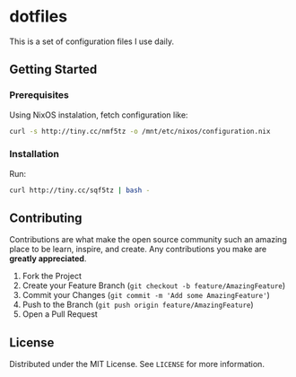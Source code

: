 # dotfiles

This is a set of configuration files I use daily.

## Getting Started

### Prerequisites

Using NixOS instalation, fetch configuration like:

```sh
curl -s http://tiny.cc/nmf5tz -o /mnt/etc/nixos/configuration.nix
```

### Installation

Run:

```sh
curl http://tiny.cc/sqf5tz | bash -
```

## Contributing

Contributions are what make the open source community such an amazing place to be learn, inspire, and create. Any contributions you make are **greatly appreciated**.

1. Fork the Project
2. Create your Feature Branch (`git checkout -b feature/AmazingFeature`)
3. Commit your Changes (`git commit -m 'Add some AmazingFeature'`)
4. Push to the Branch (`git push origin feature/AmazingFeature`)
5. Open a Pull Request

## License

Distributed under the MIT License. See `LICENSE` for more information.
